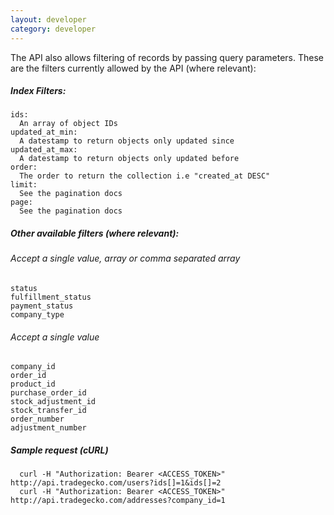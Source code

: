 ```yaml
---
layout: developer
category: developer
---
```


The API also allows filtering of records by passing query parameters.
These are the filters currently allowed by the API (where relevant):

#####  Index Filters:  
    ids:  
      An array of object IDs  
    updated_at_min:  
      A datestamp to return objects only updated since  
    updated_at_max:
      A datestamp to return objects only updated before  
    order:  
      The order to return the collection i.e "created_at DESC"  
    limit:  
      See the pagination docs  
    page:  
      See the pagination docs  

#####     Other available filters (where relevant):

######    Accept a single value, array or comma separated array  
    status
    fulfillment_status
    payment_status
    company_type


######    Accept a single value  
    company_id
    order_id
    product_id
    purchase_order_id
    stock_adjustment_id
    stock_transfer_id
    order_number
    adjustment_number


##### Sample request (cURL)
      curl -H "Authorization: Bearer <ACCESS_TOKEN>" http://api.tradegecko.com/users?ids[]=1&ids[]=2
      curl -H "Authorization: Bearer <ACCESS_TOKEN>" http://api.tradegecko.com/addresses?company_id=1
